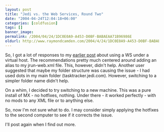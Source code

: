 ```yaml
---
layout: post
title: "Jedi vs. the Web Services, Round Two"
date: "2004-04-24T12:04:18+06:00"
categories: [coldfusion]
tags: []
banner_image: 
permalink: /2004/04/24/1DC0E0A9-A453-D0BF-BABAEAA71B96986E
oldurl: http://www.raymondcamden.com/2004/4/24/1DC0E0A9-A453-D0BF-BABAEAA71B96986E
---
```


So, I got a lot of responses to my <a href="http://www.camdenfamily.com/morpheus/blog/index.cfm?mode=entry&entry=191F703F-AE90-A547-14D96B0CA6242145">earlier post</a> about using a WS under a virtual host. The recommendations pretty much centered around adding an alias to my jrun-web.xml file. This, however, didn't help. Another user suggested that maybe my folder structure was causing the issue - I had used dots in my main folder (tasktracker.jedi.com). However, switching to a simpler folder name didn't help.

On a whim, I decided to try switching to a new machine. This was a pure install of MX - no hotfixes, nothing. Under there - it worked perfectly - with no mods to any XML file or to anything else.

So, now I'm not sure what to do. I may consider simply applying the hotfixes to the second computer to see if it corrects the issue.

I'll post again when I find out more.